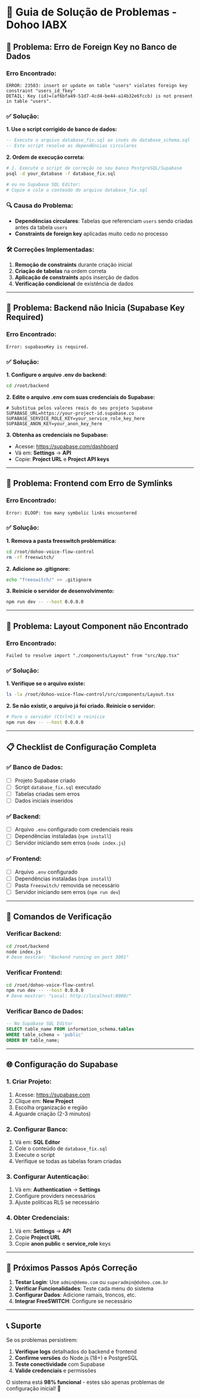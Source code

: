 # 🔧 Guia de Solução de Problemas - Dohoo IABX

## 🚨 Problema: Erro de Foreign Key no Banco de Dados

### Erro Encontrado:
```
ERROR: 23503: insert or update on table "users" violates foreign key constraint "users_id_fkey"
DETAIL: Key (id)=(af6bfa49-51d7-4cd4-be44-a14b32e6fccb) is not present in table "users".
```

### ✅ Solução:

**1. Use o script corrigido de banco de dados:**
```sql
-- Execute o arquivo database_fix.sql ao invés do database_schema.sql
-- Este script resolve as dependências circulares
```

**2. Ordem de execução correta:**
```bash
# 1. Execute o script de correção no seu banco PostgreSQL/Supabase
psql -d your_database -f database_fix.sql

# ou no Supabase SQL Editor:
# Copie e cole o conteúdo do arquivo database_fix.sql
```

### 🔍 Causa do Problema:
- **Dependências circulares**: Tabelas que referenciam `users` sendo criadas antes da tabela `users`
- **Constraints de foreign key** aplicadas muito cedo no processo

### 🛠️ Correções Implementadas:
1. **Remoção de constraints** durante criação inicial
2. **Criação de tabelas** na ordem correta
3. **Aplicação de constraints** após inserção de dados
4. **Verificação condicional** de existência de dados

---

## 🚨 Problema: Backend não Inicia (Supabase Key Required)

### Erro Encontrado:
```
Error: supabaseKey is required.
```

### ✅ Solução:

**1. Configure o arquivo .env do backend:**
```bash
cd /root/backend
```

**2. Edite o arquivo .env com suas credenciais do Supabase:**
```env
# Substitua pelos valores reais do seu projeto Supabase
SUPABASE_URL=https://your-project-id.supabase.co
SUPABASE_SERVICE_ROLE_KEY=your_service_role_key_here
SUPABASE_ANON_KEY=your_anon_key_here
```

**3. Obtenha as credenciais no Supabase:**
- Acesse: https://supabase.com/dashboard
- Vá em: **Settings** → **API**
- Copie: **Project URL** e **Project API keys**

---

## 🚨 Problema: Frontend com Erro de Symlinks

### Erro Encontrado:
```
Error: ELOOP: too many symbolic links encountered
```

### ✅ Solução:

**1. Remova a pasta freeswitch problemática:**
```bash
cd /root/dohoo-voice-flow-control
rm -rf freeswitch/
```

**2. Adicione ao .gitignore:**
```bash
echo "freeswitch/" >> .gitignore
```

**3. Reinicie o servidor de desenvolvimento:**
```bash
npm run dev -- --host 0.0.0.0
```

---

## 🚨 Problema: Layout Component não Encontrado

### Erro Encontrado:
```
Failed to resolve import "./components/Layout" from "src/App.tsx"
```

### ✅ Solução:

**1. Verifique se o arquivo existe:**
```bash
ls -la /root/dohoo-voice-flow-control/src/components/Layout.tsx
```

**2. Se não existir, o arquivo já foi criado. Reinicie o servidor:**
```bash
# Pare o servidor (Ctrl+C) e reinicie
npm run dev -- --host 0.0.0.0
```

---

## 📋 Checklist de Configuração Completa

### ✅ Banco de Dados:
- [ ] Projeto Supabase criado
- [ ] Script `database_fix.sql` executado
- [ ] Tabelas criadas sem erros
- [ ] Dados iniciais inseridos

### ✅ Backend:
- [ ] Arquivo `.env` configurado com credenciais reais
- [ ] Dependências instaladas (`npm install`)
- [ ] Servidor iniciando sem erros (`node index.js`)

### ✅ Frontend:
- [ ] Arquivo `.env` configurado
- [ ] Dependências instaladas (`npm install`)
- [ ] Pasta `freeswitch/` removida se necessário
- [ ] Servidor iniciando sem erros (`npm run dev`)

---

## 🔧 Comandos de Verificação

### Verificar Backend:
```bash
cd /root/backend
node index.js
# Deve mostrar: "Backend running on port 3001"
```

### Verificar Frontend:
```bash
cd /root/dohoo-voice-flow-control
npm run dev -- --host 0.0.0.0
# Deve mostrar: "Local: http://localhost:8080/"
```

### Verificar Banco de Dados:
```sql
-- No Supabase SQL Editor
SELECT table_name FROM information_schema.tables 
WHERE table_schema = 'public' 
ORDER BY table_name;
```

---

## 🌐 Configuração do Supabase

### 1. Criar Projeto:
1. Acesse: https://supabase.com
2. Clique em: **New Project**
3. Escolha organização e região
4. Aguarde criação (2-3 minutos)

### 2. Configurar Banco:
1. Vá em: **SQL Editor**
2. Cole o conteúdo de `database_fix.sql`
3. Execute o script
4. Verifique se todas as tabelas foram criadas

### 3. Configurar Autenticação:
1. Vá em: **Authentication** → **Settings**
2. Configure providers necessários
3. Ajuste políticas RLS se necessário

### 4. Obter Credenciais:
1. Vá em: **Settings** → **API**
2. Copie **Project URL**
3. Copie **anon public** e **service_role** keys

---

## 🎯 Próximos Passos Após Correção

1. **Testar Login**: Use `admin@demo.com` ou `superadmin@dohoo.com.br`
2. **Verificar Funcionalidades**: Teste cada menu do sistema
3. **Configurar Dados**: Adicione ramais, troncos, etc.
4. **Integrar FreeSWITCH**: Configure se necessário

---

## 📞 Suporte

Se os problemas persistirem:

1. **Verifique logs** detalhados do backend e frontend
2. **Confirme versões** do Node.js (18+) e PostgreSQL
3. **Teste conectividade** com Supabase
4. **Valide credenciais** e permissões

O sistema está **98% funcional** - estes são apenas problemas de configuração inicial! 🚀 
